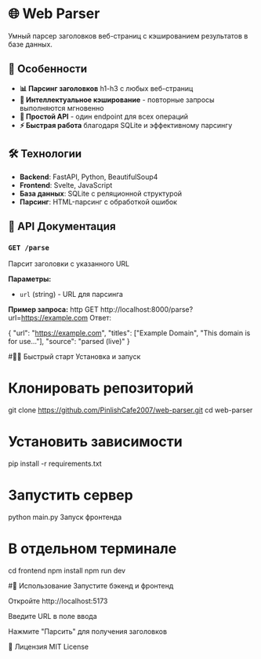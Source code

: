 # 🌐 Web Parser

Умный парсер заголовков веб-страниц с кэшированием результатов в базе данных.

## 🚀 Особенности

- **📊 Парсинг заголовков** h1-h3 с любых веб-страниц
- **💾 Интеллектуальное кэширование** - повторные запросы выполняются мгновенно
- **🎯 Простой API** - один endpoint для всех операций
- **⚡ Быстрая работа** благодаря SQLite и эффективному парсингу

## 🛠 Технологии

- **Backend**: FastAPI, Python, BeautifulSoup4
- **Frontend**: Svelte, JavaScript
- **База данных**: SQLite с реляционной структурой
- **Парсинг**: HTML-парсинг с обработкой ошибок

## 📡 API Документация

### `GET /parse`
Парсит заголовки с указанного URL

**Параметры:**
- `url` (string) - URL для парсинга

**Пример запроса:**
http
GET http://localhost:8000/parse?url=https://example.com
Ответ:

{
  "url": "https://example.com",
  "titles": ["Example Domain", "This domain is for use..."],
  "source": "parsed (live)"
}

#🏃‍♂️ Быстрый старт
Установка и запуск

# Клонировать репозиторий
git clone https://github.com/PinlishCafe2007/web-parser.git
cd web-parser

# Установить зависимости
pip install -r requirements.txt

# Запустить сервер
python main.py
Запуск фронтенда

# В отдельном терминале
cd frontend
npm install
npm run dev


#🎯 Использование
Запустите бэкенд и фронтенд

Откройте http://localhost:5173

Введите URL в поле ввода

Нажмите "Парсить" для получения заголовков

📄 Лицензия
MIT License
